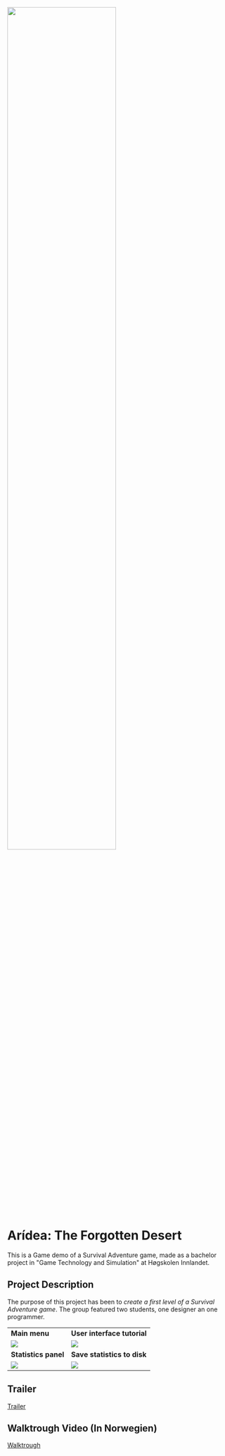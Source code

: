 <img src="https://github.com/Bsktrrl/Bsktrrl.github.io/blob/main/images/Aridea/Aridea.gif" width="70%"/><br>

# Arídea: The Forgotten Desert
This is a Game demo of a Survival Adventure game, made as a bachelor project in "Game Technology and Simulation" at Høgskolen Innlandet.

## Project Description
The purpose of this project has been to *create a first level of a Survival Adventure game*. The group featured two students, one designer an one programmer. 

<table width="100%">
      <tr><td><b>Main menu</b></td><td><b>User interface tutorial</b></td></tr>
      <tr><td><img src="https://github.com/henriksen-marcus/Moose-Gamification/assets/89453098/6c650896-8220-48d3-9248-88927961610f"/></td><td><img src="https://github.com/henriksen-marcus/Moose-Gamification/assets/89453098/2b3d0ddf-2483-4d8f-a512-e3e48a5531cd"/></td></tr>
      <tr><td><b>Statistics panel</b></td><td><b>Save statistics to disk</b></td></tr>
      <tr><td><img src="https://github.com/henriksen-marcus/Moose-Gamification/assets/89453098/dd99d8d4-c2db-44f6-b767-9a63e2d590aa"/></td><td><img src="https://github.com/henriksen-marcus/Moose-Gamification/assets/89453098/a834b3fa-5327-4684-a450-b09973efccd5"/><br></td></tr>
</table>



## Trailer
<a href="https://www.youtube.com/watch?v=pDAvvrkOj6U" class="special">Trailer</a>

## Walktrough Video (In Norwegien)
<a href="https://www.youtube.com/watch?v=AQKkpu5VTW0" class="special">Walktrough</a>
